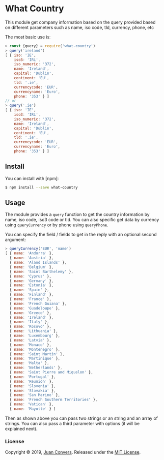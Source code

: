 # What Country

This module get company information based on the query provided based on different parameters such as  name, iso code, tld, currency, phone, etc

The most basic use is:

```js
> const {query} = require('what-country')
> query('ireland')
[ { iso: 'IE',
    iso3: 'IRL',
    iso_numeric: '372',
    name: 'Ireland',
    capital: 'Dublin',
    continent: 'EU',
    tld: '.ie',
    currencycode: 'EUR',
    currencyname: 'Euro',
    phone: '353' } ]
// or
> query('.ie')
[ { iso: 'IE',
    iso3: 'IRL',
    iso_numeric: '372',
    name: 'Ireland',
    capital: 'Dublin',
    continent: 'EU',
    tld: '.ie',
    currencycode: 'EUR',
    currencyname: 'Euro',
    phone: '353' } ]
```

## Install

You can install with [npm]:

```sh
$ npm install --save what-country
```
## Usage

The module provides a `query` function to get the country information by name, iso code, iso3 code or tld. You can also specific get data by currency using `queryCurrency` or by phone using `queryPhone`.

You can specify the field / fields to get in the reply with an optional second argument:

```js
> queryCurrency('EUR', 'name')
[ { name: 'Andorra' },
  { name: 'Austria' },
  { name: 'Aland Islands' },
  { name: 'Belgium' },
  { name: 'Saint Barthelemy' },
  { name: 'Cyprus' },
  { name: 'Germany' },
  { name: 'Estonia' },
  { name: 'Spain' },
  { name: 'Finland' },
  { name: 'France' },
  { name: 'French Guiana' },
  { name: 'Guadeloupe' },
  { name: 'Greece' },
  { name: 'Ireland' },
  { name: 'Italy' },
  { name: 'Kosovo' },
  { name: 'Lithuania' },
  { name: 'Luxembourg' },
  { name: 'Latvia' },
  { name: 'Monaco' },
  { name: 'Montenegro' },
  { name: 'Saint Martin' },
  { name: 'Martinique' },
  { name: 'Malta' },
  { name: 'Netherlands' },
  { name: 'Saint Pierre and Miquelon' },
  { name: 'Portugal' },
  { name: 'Reunion' },
  { name: 'Slovenia' },
  { name: 'Slovakia' },
  { name: 'San Marino' },
  { name: 'French Southern Territories' },
  { name: 'Vatican' },
  { name: 'Mayotte' } ]
```

Then as shown above you can pass two strings or an string and an array of strings. You can also pass a third parameter with options (it will be explained next).


### License

Copyright © 2019, [Juan Convers](https://juanconvers.com).
Released under the [MIT License](LICENSE).
